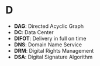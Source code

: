 # D
- **DAG**: Directed Acyclic Graph 
- **DC**: Data Center
- **DIFOT**: Delivery in full on time
- **DNS**: Domain Name Service
- **DRM**: Digital Rights Management
- **DSA**: Digital Signature Algorithm
